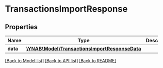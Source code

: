 # TransactionsImportResponse

## Properties
Name | Type | Description | Notes
------------ | ------------- | ------------- | -------------
**data** | [**\YNAB\Model\TransactionsImportResponseData**](TransactionsImportResponseData.md) |  | 

[[Back to Model list]](../../README.md#documentation-for-models) [[Back to API list]](../../README.md#documentation-for-api-endpoints) [[Back to README]](../../README.md)

